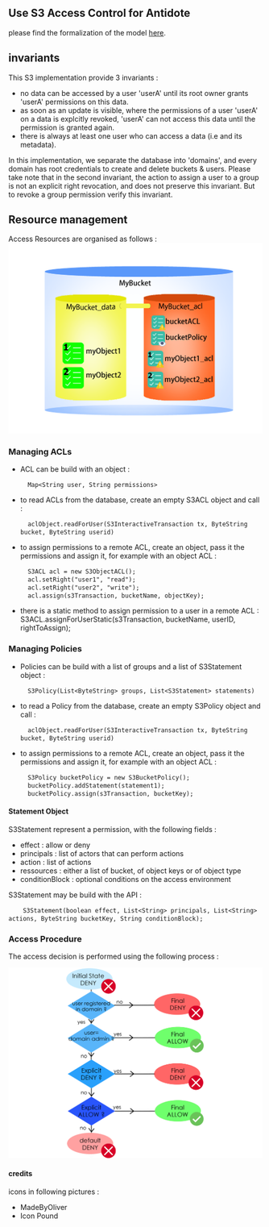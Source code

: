 Use S3 Access Control for Antidote
-----------

please find the formalization of the model [here](20170809_draft7.pdf).

## invariants ##

This S3 implementation provide 3 invariants :
 * no data can be accessed by a user 'userA' until its root owner grants 'userA' permissions on this data.
 * as soon as an update is visible, where the permissions of a user 'userA' on a data is explcitly revoked, 'userA' can not access this data until the permission is granted again.
 * there is always at least one user who can access a data (i.e and its metadata).
 
In this implementation, we separate the database into 'domains', and every domain has root credentials to create and delete buckets & users.
Please take note that in the second invariant, the action to assign a user to a group is not an explicit right revocation, and does not preserve this invariant. But to revoke a group permission verify this invariant.

## Resource management ##

Access Resources are organised as follows : 
![S3-ACGreGate_Access_Resources](SeenResources.png)

### Managing ACLs ###

- ACL can be build with an object : 

		Map<String user, String permissions>

- to read ACLs from the database, create an empty S3ACL object and call : 

		aclObject.readForUser(S3InteractiveTransaction tx, ByteString bucket, ByteString userid)

- to assign permissions to a remote ACL, create an object, pass it the permissions and assign it, for example with an object ACL :

		S3ACL acl = new S3ObjectACL();
		acl.setRight("user1", "read");
		acl.setRight("user2", "write");
		acl.assign(s3Transaction, bucketName, objectKey); 
- there is a static method to assign permission to a user in a remote ACL : 
		S3ACL.assignForUserStatic(s3Transaction, bucketName, userID, rightToAssign);

		
### Managing Policies ###

- Policies can be build with a list of groups and a list of S3Statement object : 

		S3Policy(List<ByteString> groups, List<S3Statement> statements)		

- to read a Policy from the database, create an empty S3Policy object and call : 

		aclObject.readForUser(S3InteractiveTransaction tx, ByteString bucket, ByteString userid)

- to assign permissions to a remote ACL, create an object, pass it the permissions and assign it, for example with an object ACL :

		S3Policy bucketPolicy = new S3BucketPolicy();
		bucketPolicy.addStatement(statement1);
		bucketPolicy.assign(s3Transaction, bucketKey);


#### Statement Object ####

S3Statement represent a permission, with the following fields : 
- effect : allow or deny
- principals : list of actors that can perform actions
- action : list of actions 
- ressources : either a list of bucket, of object keys or of object type
- conditionBlock : optional conditions on the access environment

S3Statement may be build with the API :

		S3Statement(boolean effect, List<String> principals, List<String> actions, ByteString bucketKey, String conditionBlock);


### Access Procedure ###

The access decision is performed using the following process :

![S3-ACGreGate_Access_Procedure](AccessDecision.png)

#### credits #### 
icons in following pictures :

  * MadeByOliver
  * Icon Pound

